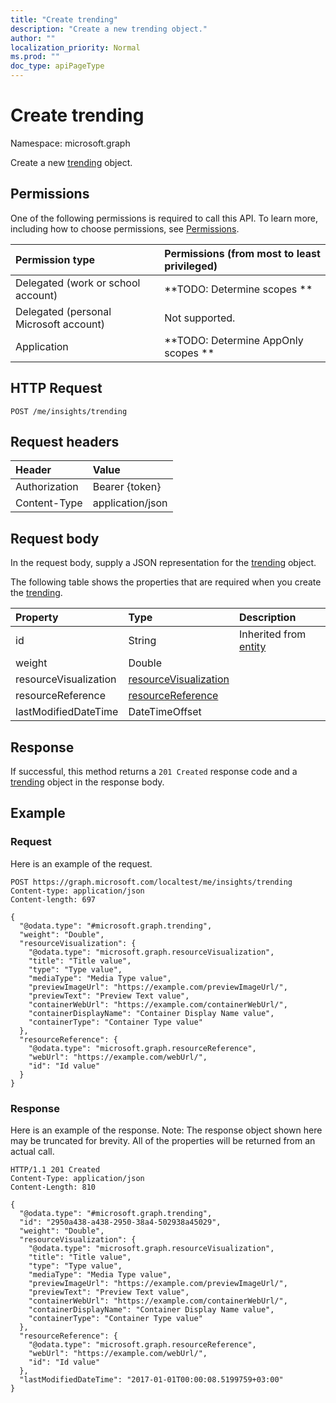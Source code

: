 ```yaml
---
title: "Create trending"
description: "Create a new trending object."
author: ""
localization_priority: Normal
ms.prod: ""
doc_type: apiPageType
---
```


# Create trending

Namespace: microsoft.graph

Create a new [trending](../resources/trending.md) object.

## Permissions
One of the following permissions is required to call this API. To learn more, including how to choose permissions, see [Permissions](/concepts/permissions-reference.md).

|Permission type|Permissions (from most to least privileged)|
|:---|:---|
|Delegated (work or school account)|**TODO: Determine scopes **|
|Delegated (personal Microsoft account)|Not supported.|
|Application|**TODO: Determine AppOnly scopes **|

## HTTP Request
<!-- {
  "blockType": "ignored"
}
-->
``` http
POST /me/insights/trending
```

## Request headers
|Header|Value|
|:---|:---|
|Authorization|Bearer {token}|
|Content-Type|application/json|

## Request body
In the request body, supply a JSON representation for the [trending](../resources/trending.md) object.

The following table shows the properties that are required when you create the [trending](../resources/trending.md).

|Property|Type|Description|
|:---|:---|:---|
|id|String| Inherited from [entity](../resources/entity.md)|
|weight|Double||
|resourceVisualization|[resourceVisualization](../resources/resourcevisualization.md)||
|resourceReference|[resourceReference](../resources/resourcereference.md)||
|lastModifiedDateTime|DateTimeOffset||



## Response
If successful, this method returns a `201 Created` response code and a [trending](../resources/trending.md) object in the response body.

## Example

### Request
Here is an example of the request.
<!-- {
  "blockType": "request",
  "name": "create_trending_from_"
}
-->
``` http
POST https://graph.microsoft.com/localtest/me/insights/trending
Content-type: application/json
Content-length: 697

{
  "@odata.type": "#microsoft.graph.trending",
  "weight": "Double",
  "resourceVisualization": {
    "@odata.type": "microsoft.graph.resourceVisualization",
    "title": "Title value",
    "type": "Type value",
    "mediaType": "Media Type value",
    "previewImageUrl": "https://example.com/previewImageUrl/",
    "previewText": "Preview Text value",
    "containerWebUrl": "https://example.com/containerWebUrl/",
    "containerDisplayName": "Container Display Name value",
    "containerType": "Container Type value"
  },
  "resourceReference": {
    "@odata.type": "microsoft.graph.resourceReference",
    "webUrl": "https://example.com/webUrl/",
    "id": "Id value"
  }
}
```

### Response
Here is an example of the response. Note: The response object shown here may be truncated for brevity. All of the properties will be returned from an actual call.
<!-- {
  "blockType": "response",
  "truncated": true,
  "@odata.type": "microsoft.graph.trending"
}
-->
``` http
HTTP/1.1 201 Created
Content-Type: application/json
Content-Length: 810

{
  "@odata.type": "#microsoft.graph.trending",
  "id": "2950a438-a438-2950-38a4-502938a45029",
  "weight": "Double",
  "resourceVisualization": {
    "@odata.type": "microsoft.graph.resourceVisualization",
    "title": "Title value",
    "type": "Type value",
    "mediaType": "Media Type value",
    "previewImageUrl": "https://example.com/previewImageUrl/",
    "previewText": "Preview Text value",
    "containerWebUrl": "https://example.com/containerWebUrl/",
    "containerDisplayName": "Container Display Name value",
    "containerType": "Container Type value"
  },
  "resourceReference": {
    "@odata.type": "microsoft.graph.resourceReference",
    "webUrl": "https://example.com/webUrl/",
    "id": "Id value"
  },
  "lastModifiedDateTime": "2017-01-01T00:00:08.5199759+03:00"
}
```

